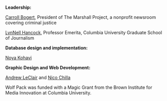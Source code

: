 **Leadership:**

[Carroll Bogert](https://www.themarshallproject.org/staff/carroll-bogert), President of The Marshall Project, a nonprofit newsroom covering criminal justice

[LynNell Hancock](https://journalism.columbia.edu/directory/lynnell-hancock), Professor Emerita, Columbia University Graduate School of Journalism 

**Database design and implementation:**

[Noya Kohavi](http://www.noyakohavi.com)


**Graphic Design and Web Development:**

[Andrew LeClair](https://www.andrewleclair.com/) and [Nico Chilla](https://work.nicochilla.com/)

Wolf Pack was funded with a Magic Grant from the Brown Institute for Media Innovation at Columbia University.
